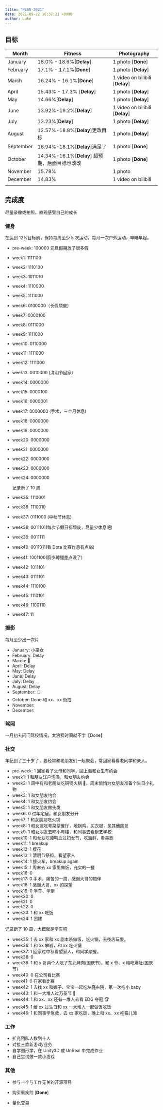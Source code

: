 ```yaml
---
title: "PLAN-2021"
date: 2021-09-22 16:37:21 +0800
author: Luke
---
```


## 目标

| Month     | Fitness                                        | Photography                     |
| --------- | ---------------------------------------------- | ------------------------------- |
| January   | 18.0% - 18.6%[**Delay**]                       | 1 photo [**Done**]              |
| February  | 17.1% - 17.1%[**Done**]                        | 1 photo [**Delay**]             |
| March     | 16.24% - 16.1%[**Done**]                       | 1 video on bilibili [**Delay**] |
| April     | 15.43% - 17.3% [**Delay**]                     | 1 photo [**Delay**]             |
| May       | 14.66%[**Delay**]                              | 1 photo [**Delay**]             |
| June      | 13.92%-19.2%[**Delay**]                        | 1 video on bilibili [**Delay**] |
| July      | 13.23%[**Delay**]                              | 1 photo [**Delay**]             |
| August    | 12.57%-18.8%[**Delay**]更改目标                | 1 photo [**Delay**]             |
| September | 16.94%-18.1%[**Delay**]满足了                  | 1 photo [**Done**]              |
| October   | 14.34%-16.1%[**Delay**] 超预期，后面目标也改改 | 1 photo [**Done**]              |
| November  | 15.78%                                         | 1 photo                         |
| December  | 14.83%                                         | 1 video on bilibili             |
|           |                                                |                                 |

## 完成度

尽量录像或拍照，直观感受自己的成长

### 健身

在达到 12%目标前，保持每周至少 5 次运动，每月一次户外运动，早睡早起。

- pre-week: 100000 元旦假期放了很多假

- week1: 1111100

- week2: 1110100

- week3: 1011010

- week4: 1110000

- week5: 1111000

- week6: 0100000（长假颓废）

- week7: 0000100

- week8: 0111000

- week9: 1111000

- week10: 0110000

- week11: 1111000

- week12: 1111000

- week13: 0010000 (清明节回家)

- week14: 0000000

- week15: 0000100

- week16: 0000001

- week17: 0000000 (手术，三个月休息)

- week18: 0000000

- week19: 0000000

- week20: 0000000

- week21: 0000000

- week22: 0000000

- week23: 0000000

- week24: 0000000

  记录断了 10 周

- week35: 1110001

- week36: 1110010

- week37: 0111000 (中秋节休息)

- week38: 0011101(每次节假日都颓废，尽量少休息吧)

- week39: 0011111

- week40: 0011011(看 Dota 比赛作息有点崩)

- week41: 1001100(箭步蹲腿差点没了)

- week42: 1011101

- week43: 0111101

- week44: 1110100

- week45: 1110101

- week46: 1100110

- week47: 11

### 摄影

每月至少出一次片

- January: 小巫女
- February: Delay
- March: 🌸
- April: Delay
- May: Delay
- June: Delay
- July: Delay
- August: Delay
- September: 🌕
- October: Done 和 xx、xx 街拍
- November:
- December:

### 驾照

一月初去问问驾校情况，太浪费时间就不学【Done】

### 社交

年纪到了三十岁了，要经常和老朋友们一起聚会，常回家看看老同学和亲人。

- pre-week: 1 回家看了父母和同学，回上海和女生有约会
- week1: 1 和朋友江户泡澡，和女朋友约会
- week2: 1 周中有和老朋友吃铜锅火锅 🍲，周末悄悄为女朋友准备个生日小礼物
- week3: 1 和女朋友约会
- week4: 1 和女朋友约会
- week5: 1 和女朋友做头发
- week6: 0 过年宅居，和女朋友分开
- week7: 1 和女朋友吃火锅
- week8: 1 和女友吃粤菜茶餐厅，地锅鸡，买衣服，见其他朋友
- week9: 1 和女朋友去吃小粤楼，和同事去看厨艺学校
- week10: 1 和女友吃谭鸭血过妇女节，吃海鲜，看美剧
- week11: 1 breakup
- week12: 1 樱花
- week13: 1 清明节祭祖，看望家人
- week14: 1 接火车，breakup again
- week15: 1 周末去 xx 家里做饭，充实的一餐
- week16: 0
- week17: 0 手术，痛苦的一周，感谢大哥的陪伴
- week18: 1 感谢大哥、xx 的探望
- week19: 0 学车、学厨
- week20: 0
- week21: 0
- week22: 0
- week23: 1 和 xx 吃饭
- week24: 1 团建

记录断了 10 周，大概就是学车吧

- week35: 1 去 xx 家和 xx 剧本杀做饭，吃火锅，去夜店玩耍。
- week36: 1 和 xx 攀岩，和 xx 吃火锅
- week37: 1 回家过中秋看望家人，和同学聚餐。
- week38: 0
- week39: 1 和 x 哥两个人吃了东北烤肉(国庆节)，和 x 爷、x 精吃爆肚(国庆节)
- week40: 0 在公司看比赛
- week41: 0 在家看比赛
- week42: 1 去找 xx 和嫂子、宝宝一起吃左庭右院，第一次抱小 baby
- week43: 1 和一大堆人过万圣节 🎃
- week44: 1 和 xx、xx 还有一堆人去看 EDG 夺冠 🏆
- week45: 1 给 xx 过生日和 xx 一大堆人一起做饭吃饭
- week46: 1 和同事学急救，去 xx 家吃饭，晚上和 xx、xx 吃猫儿滩

### 工作

- 扩充团队人数到十人
- 对接三款新游戏/业务
- 自学图形学，在 Unity3D 或 UnReal 中完成作业
- 自己尝试做一款小游戏

### 其他

- 参与一个与工作无关的开源项目

- 购买重疾险 [**Done**]

- 量化交易
